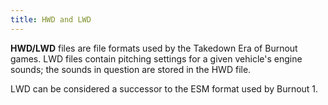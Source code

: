 ```yaml
---
title: HWD and LWD
---
```


**HWD/LWD** files are file formats used by the Takedown Era of Burnout games. LWD files contain pitching settings for a given vehicle's engine sounds; the sounds in question are stored in the HWD file. 

LWD can be considered a successor to the ESM format used by Burnout 1.